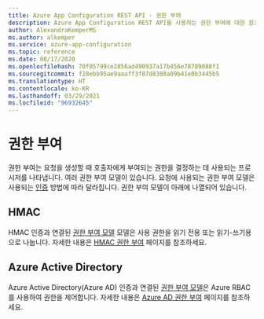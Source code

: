 ```yaml
---
title: Azure App Configuration REST API - 권한 부여
description: Azure App Configuration REST API를 사용하는 권한 부여에 대한 참조 페이지
author: AlexandraKemperMS
ms.author: alkemper
ms.service: azure-app-configuration
ms.topic: reference
ms.date: 08/17/2020
ms.openlocfilehash: 70f05799ce2856ad490937a17b456e78789088f1
ms.sourcegitcommit: f28ebb95ae9aaaff3f87d8388a09b41e0b3445b5
ms.translationtype: HT
ms.contentlocale: ko-KR
ms.lasthandoff: 03/29/2021
ms.locfileid: "96932645"
---
```

# <a name="authorization"></a>권한 부여

권한 부여는 요청을 생성할 때 호출자에게 부여되는 권한을 결정하는 데 사용되는 프로시저를 나타냅니다. 여러 권한 부여 모델이 있습니다. 요청에 사용되는 권한 부여 모델은 사용되는 [인증](./rest-api-authentication-index.md) 방법에 따라 달라집니다. 권한 부여 모델이 아래에 나열되어 있습니다.

## <a name="hmac"></a>HMAC

HMAC 인증과 연결된 [권한 부여 모델](./rest-api-authorization-hmac.md) 모델은 사용 권한을 읽기 전용 또는 읽기-쓰기용으로 나눕니다. 자세한 내용은 [HMAC 권한 부여](./rest-api-authorization-hmac.md) 페이지를 참조하세요.

## <a name="azure-active-directory"></a>Azure Active Directory

Azure Active Directory(Azure AD) 인증과 연결된 [권한 부여 모델](./rest-api-authorization-azure-ad.md)은 Azure RBAC를 사용하여 권한을 제어합니다. 자세한 내용은 [Azure AD 권한 부여](./rest-api-authorization-azure-ad.md) 페이지를 참조하세요.
